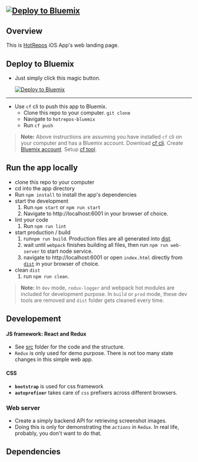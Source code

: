 [![Deploy to Bluemix](https://bluemix.net/deploy/button.png)](https://bluemix.net/deploy)
--------------------------------------------------------------------------------

## Overview
This is [HotRepos](https://itunes.apple.com/app/id1142465304?mt=8) iOS App's web landing page.

## Deploy to Bluemix
* Just simply click this magic button.

  [![Deploy to Bluemix](https://bluemix.net/deploy/button.png)](https://bluemix.net/deploy)
--------------------------------------------------------------------------------
* Use `cf` cli to push this app to Bluemix.
  * Clone this repo to your computer. `git clone`
  * Navigate to `hotrepos-bluemix`
  * Run `cf push`

> **Note:** Above instructions are assuming you have installed `cf` cli on your computer and has a Bluemix account. Download [cf cli](https://github.com/cloudfoundry/cli/releases). Create [Bluemix account](https://console.ng.bluemix.net/). Setup [cf tool](https://console.ng.bluemix.net/docs/cli/reference/cfcommands/index.html).

## Run the app locally
* clone this repo to your computer
* cd into the app directory
* Run `npm install` to install the app's dependencies
* start the development
  1. Run `npm start` or `npm run start`
  2. Navigate to http://localhost:6001 in your browser of choice.
* lint your code
  1. Run `npm run lint`
* start production / build
  1. run`npm run build`. Production files are all generated into [dist](./dist).
  2. wait until `webpack` finishes building all files, then run `npm run web-server` to start node service.
  3. navigate to http://localhost:6001 or open `index.html` directly from [`dist`](./dist) in your browser of choice.
* clean `dist`
  1. run `npm run clean`.

> **Note:** In `dev` mode, `redux-logger` and webpack hot modules are included for development purpose. In `build` or `prod` mode, these dev tools are removed and `dist` folder gets cleaned every time.

## Developement
#### JS framework: React and Redux
* See [src](./src) folder for the code and the structure.
* `Redux` is only used for demo purpose. There is not too many state changes in this simple web app.

#### CSS
* **`bootstrap`** is used for css framework
* **`autoprefixer`** takes care of `css` prefixers across different browsers.

### Web server
* Create a simply backend API for retrieving screenshot images.
* Doing this is only for demonstrating the *`actions`* in `Redux`. In real life, probably, you don't want to do that.

## Dependencies

